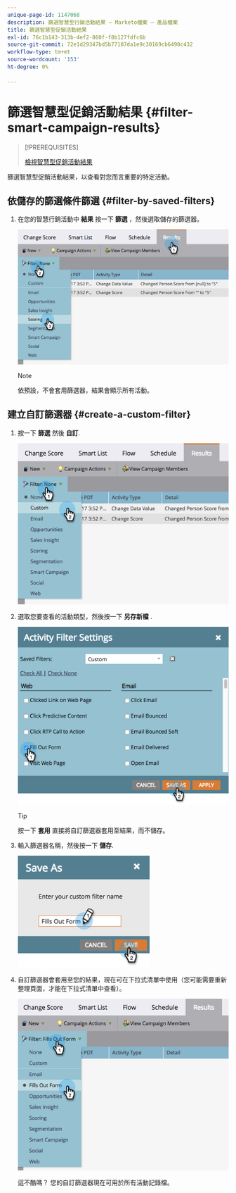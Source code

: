 ```yaml
---
unique-page-id: 1147068
description: 篩選智慧型行銷活動結果 — Marketo檔案 — 產品檔案
title: 篩選智慧型促銷活動結果
exl-id: 76c1b143-313b-4ef2-860f-f8b127fdfc6b
source-git-commit: 72e1d29347bd5b77107da1e9c30169cb6490c432
workflow-type: tm+mt
source-wordcount: '153'
ht-degree: 0%

---
```


# 篩選智慧型促銷活動結果 {#filter-smart-campaign-results}

>[!PREREQUISITES]
>
>[檢視智慧型促銷活動結果](/help/marketo/product-docs/core-marketo-concepts/smart-campaigns/smart-campaign-data/view-smart-campaign-results.md)

篩選智慧型促銷活動結果，以查看對您而言重要的特定活動。

## 依儲存的篩選條件篩選 {#filter-by-saved-filters}

1. 在您的智慧行銷活動中 **結果** 按一下 **篩選** ，然後選取儲存的篩選器。

   ![](assets/resultsfilter-hands.png)

   >[!NOTE]
   >
   >依預設，不會套用篩選器，結果會顯示所有活動。

## 建立自訂篩選器 {#create-a-custom-filter}

1. 按一下 **篩選** 然後 **自訂**.

   ![](assets/filterscustom-hands.png)

1. 選取您要查看的活動類型，然後按一下 **另存新檔** .

   ![](assets/activityfiltersettings-hands.png)

   >[!TIP]
   >
   >按一下 **套用** 直接將自訂篩選器套用至結果，而不儲存。

1. 輸入篩選器名稱，然後按一下 **儲存**.

   ![](assets/saveasfilter-hands.png)

1. 自訂篩選器會套用至您的結果，現在可在下拉式清單中使用（您可能需要重新整理頁面，才能在下拉式清單中查看）。

   ![](assets/customfilter-hands.png)

   這不酷嗎？ 您的自訂篩選器現在可用於所有活動記錄檔。
